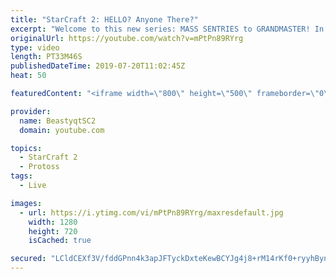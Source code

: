 ```yaml
---
title: "StarCraft 2: HELLO? Anyone There?"
excerpt: "Welcome to this new series: MASS SENTRIES to GRANDMASTER! In this series, we will see how far I can get by playing ONLY Sentries on the ladder in ALL Protoss matchups!  This set of games in this series ends with a great turn of events - my opponent thinks I'm actually AlphaStar!   Feel free to let me"
originalUrl: https://youtube.com/watch?v=mPtPn89RYrg
type: video
length: PT33M46S
publishedDateTime: 2019-07-20T11:02:45Z
heat: 50

featuredContent: "<iframe width=\"800\" height=\"500\" frameborder=\"0\" src=\"https://www.youtube.com/embed/mPtPn89RYrg\" allow=\"accelerometer; autoplay; encrypted-media; gyroscope; picture-in-picture\" allowfullscreen></iframe>"

provider:
  name: BeastyqtSC2
  domain: youtube.com

topics:
  - StarCraft 2
  - Protoss
tags:
  - Live

images:
  - url: https://i.ytimg.com/vi/mPtPn89RYrg/maxresdefault.jpg
    width: 1280
    height: 720
    isCached: true

secured: "LCldCEXf3V/fddGPnn4k3apJFTyckDxteKewBCYJg4j8+rM14rKf0+ryyhBynFB/0vBkOmGqTsdc7JKbA5o6i9SdipBueGeoRIQ8eH5NyvssV6biBSxO3vu8eD1d9rBQSA81mNj0I4d1iVECPIYbQqfzLs7QgbkdGMQ9rSE5V1FHuWY2dgiA42gVP3+Tg9VS7yzm4LrOh8qrq+IDOzw+S9JTqJb5fdi2krwQz0bMcFPBQrONyLZg69dui5nPM7eYvABZyDOeRdOoNDfjRenmyztdCu15UwzreDGz/BRtdnkLGVwAZWDJTVeXkqoXK+pHIGm5SYhzWlheUz5X2QJTevDl9WWJauw7zJ9FEZFTLv59Yx+vILWwfoT9xYkZEEFaMHaJrrUB3CiFLnVsos44dQgiXTbBHMBwg4QZcKXSRuw=;Hpn60QxxGlTg3+rImVMHHg=="
---
```


